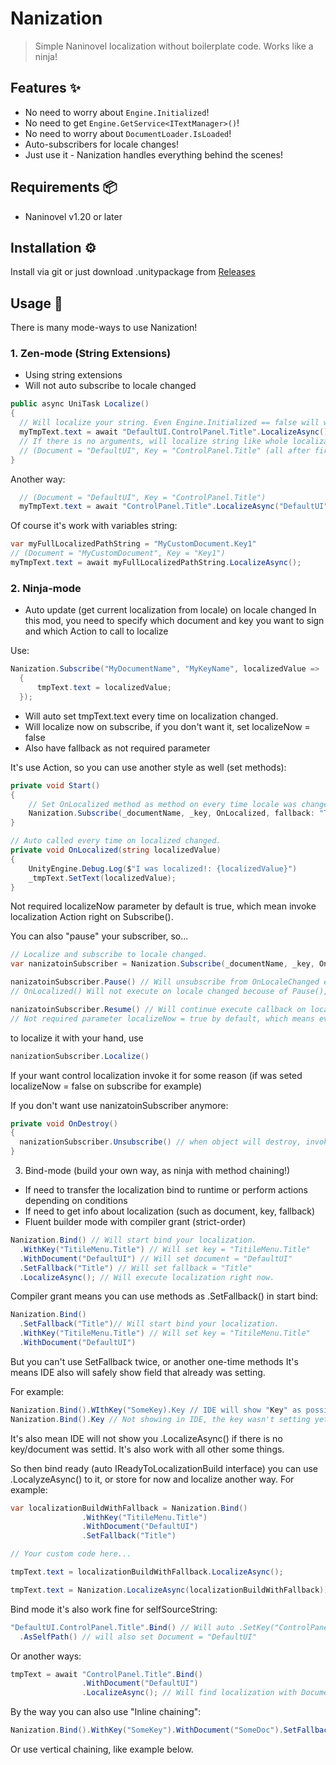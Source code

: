 # Nanization
> Simple Naninovel localization without boilerplate code. Works like a ninja!

## Features ✨
- No need to worry about `Engine.Initialized`!
- No need to get `Engine.GetService<ITextManager>()`!
- No need to worry about `DocumentLoader.IsLoaded`!
- Auto-subscribers for locale changes!
- Just use it - Nanization handles everything behind the scenes!

## Requirements 📦
- Naninovel v1.20 or later

## Installation ⚙️
Install via git or just download .unitypackage from
[Releases](https://github.com/Bicardine/Nanization/releases)

## Usage 🏹
There is many mode-ways to use Nanization!

### 1. Zen-mode (String Extensions)
- Using string extensions
- Will not auto subscribe to locale changed

```csharp
public async UniTask Localize()
{
  // Will localize your string. Even Engine.Initialized == false will wait for it and return localized string.
  myTmpText.text = await "DefaultUI.ControlPanel.Title".LocalizeAsync()
  // If there is no arguments, will localize string like whole localization path
  // (Document = "DefaultUI", Key = "ControlPanel.Title" (all after first auto exclusive dot)
}
```

Another way:
```csharp
  // (Document = "DefaultUI", Key = "ControlPanel.Title")
  myTmpText.text = await "ControlPanel.Title".LocalizeAsync("DefaultUI")
```

Of course it's work with variables string:
```csharp
var myFullLocalizedPathString = "MyCustomDocument.Key1"
// (Document = "MyCustomDocument", Key = "Key1")
myTmpText.text = await myFullLocalizedPathString.LocalizeAsync();
```


### 2. Ninja-mode
- Auto update (get current localization from locale) on locale changed
In this mod, you need to specify which document and key you want to sign and which Action<string> to call to localize

Use:
```csharp
Nanization.Subscribe("MyDocumentName", "MyKeyName", localizedValue =>
  {
      tmpText.text = localizedValue;
  });
```
- Will auto set tmpText.text every time on localization changed.
- Will localize now on subscribe, if you don't want it, set localizeNow = false
- Also have fallback as not required parameter


It's use Action, so you can use another style as well (set methods):
```csharp
private void Start()
{
    // Set OnLocalized method as method on every time locale was changed.
    Nanization.Subscribe(_documentName, _key, OnLocalized, fallback: "There is no translate!" localizeNow: false);
}

// Auto called every time on localized changed.
private void OnLocalized(string localizedValue)
{
    UnityEngine.Debug.Log($"I was localized!: {localizedValue}")
    _tmpText.SetText(localizedValue);
}
```

Not required localizeNow parameter by default is true, which mean invoke localization Action right on Subscribe().

You can also "pause" your subscriber, so...

```csharp
// Localize and subscribe to locale changed.
var nanizatoinSubscriber = Nanization.Subscribe(_documentName, _key, OnLocalized

nanizatoinSubscriber.Pause() // Will unsubscribe from OnLocaleChanged events and will not execute localizatoin callbacks so
// OnLocalized() Will not execute on locale changed becouse of Pause(), until Resume()

nanizatoinSubscriber.Resume() // Will continue execute callback on localiation changed
// Not required parameter localizeNow = true by default, which means every Resume() will invoke your action.
```

to localize it with your hand, use 
```csharp
nanizationSubscriber.Localize()
```
If your want control localization invoke it for some reason (if was seted localizeNow = false on subscribe for example)


If you don't want use nanizatoinSubscriber anymore:
```csharp
private void OnDestroy()
{
  nanizationSubscriber.Unsubscribe() // when object will destroy, invoke IDisposable
}
```


3. Bind-mode (build your own way, as ninja with method chaining!)
- If need to transfer the localization bind to runtime or perform actions depending on conditions
- If need to get info about localization (such as document, key, fallback)
- Fluent builder mode with compiler grant (strict-order)

```csharp
Nanization.Bind() // Will start bind your localization.
  .WithKey("TitileMenu.Title") // Will set key = "TitileMenu.Title"
  .WithDocument("DefaultUI") // Will set document = "DefaultUI"
  .SetFallback("Title") // Will set fallback = "Title"
  .LocalizeAsync(); // Will execute localization right now.
```

Compiler grant means you can use methods as .SetFallback() in start bind:

```csharp
Nanization.Bind()
  .SetFallback("Title")// Will start bind your localization.
  .WithKey("TitileMenu.Title") // Will set key = "TitileMenu.Title"
  .WithDocument("DefaultUI")
```
But you can't use SetFallback twice, or another one-time methods
It's means IDE also will safely show field that already was setting.

For example:
```csharp
Nanization.Bind().WIthKey("SomeKey).Key // IDE will show "Key" as possible public field, and allow to access to it.
Nanization.Bind().Key // Not showing in IDE, the key wasn't setting yet.
```

It's also mean IDE will not show you .LocalizeAsync() if there is no key/document was settid.
It's also work with all other some things.

So then bind ready (auto IReadyToLocalizationBuild interface) you can use .LocalyzeAsync() to it, or store for now and localize another way. For example:
```csharp
var localizationBuildWithFallback = Nanization.Bind()
                .WithKey("TitileMenu.Title")
                .WithDocument("DefaultUI")
                .SetFallback("Title")

// Your custom code here...

tmpText.text = localizationBuildWithFallback.LocalizeAsync();

tmpText.text = Nanization.LocalizeAsync(localizationBuildWithFallback));
```

Bind mode it's also work fine for selfSourceString:
```csharp
"DefaultUI.ControlPanel.Title".Bind() // Will auto .SetKey("ControlPanel.Title") so IDE will not showing you .SetKey() as possible method
  .AsSelfPath() // will also set Document = "DefaultUI"
```

Or another ways:
```csharp
tmpText = await "ControlPanel.Title".Bind()
                .WithDocument("DefaultUI")
                .LocalizeAsync(); // Will find localization with Document = "DefaultUI" Key = "ControlPanel.Title"
```

By the way you can also use "Inline chaining":
```csharp
Nanization.Bind().WithKey("SomeKey").WithDocument("SomeDoc").SetFallback("SomeFallback");
```

Or use vertical chaining, like example below.



